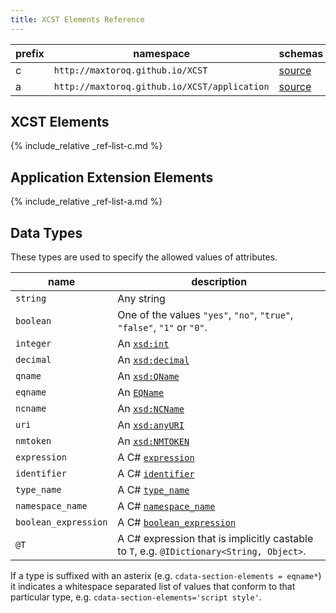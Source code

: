 ```yaml
---
title: XCST Elements Reference
---
```


prefix | namespace | schemas
------ | --------- | -------  
c | `http://maxtoroq.github.io/XCST` | [source](https://github.com/maxtoroq/XCST/tree/master/schemas)
a | `http://maxtoroq.github.io/XCST/application` | [source](https://github.com/maxtoroq/XCST-a/tree/master/schemas)

## XCST Elements

{% include_relative _ref-list-c.md %}

## Application Extension Elements

{% include_relative _ref-list-a.md %}
         
## Data Types

These types are used to specify the allowed values of attributes.

name                     | description
------------------------ | -----------
`string`                 | Any string
`boolean`                | One of the values `"yes"`, `"no"`, `"true"`, `"false"`, `"1"` or `"0"`.
`integer`                | An [`xsd:int`](https://www.w3.org/TR/xmlschema-2/#int)
`decimal`                | An [`xsd:decimal`](https://www.w3.org/TR/xmlschema-2/#decimal)
`qname`                  | An [`xsd:QName`](https://www.w3.org/TR/xmlschema-2/#QName)
`eqname`                 | An [`EQName`](https://www.w3.org/TR/xpath-30/#prod-xpath30-EQName)
`ncname`                 | An [`xsd:NCName`](https://www.w3.org/TR/xmlschema-2/#NCName)
`uri`                    | An [`xsd:anyURI`](https://www.w3.org/TR/xmlschema-2/#anyURI)
`nmtoken`                | An [`xsd:NMTOKEN`](https://www.w3.org/TR/xmlschema-2/#NMTOKEN)
`expression`             | A C# [`expression`]({{page.csharp_spec_url}}expressions.md#expression)
`identifier`             | A C# [`identifier`]({{page.csharp_spec_url}}lexical-structure.md#identifiers)
`type_name`              | A C# [`type_name`]({{page.csharp_spec_url}}basic-concepts.md#namespace-and-type-names)
`namespace_name`         | A C# [`namespace_name`]({{page.csharp_spec_url}}basic-concepts.md#namespace-and-type-names)
`boolean_expression`     | A C# [`boolean_expression`]({{page.csharp_spec_url}}expressions.md#boolean-expressions)
`@T`                     | A C# expression that is implicitly castable to `T`, e.g. `@IDictionary<String, Object>`.

If a type is suffixed with an asterix (e.g. `cdata-section-elements = eqname*`) it indicates a whitespace separated list of values that conform to that particular type, e.g. `cdata-section-elements='script style'`.
